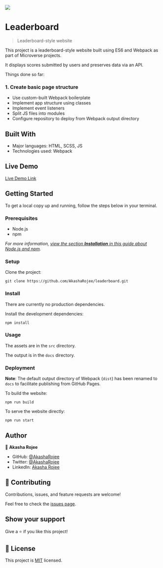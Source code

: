 ![](https://img.shields.io/badge/Microverse-blueviolet)

# Leaderboard

> Leaderboard-style website

<!-- ![screenshot](screenshot-mobile.png) -->

This project is a leaderboard-style website built using ES6 and Webpack as part of Microverse projects.

It displays scores submitted by users and preserves data via an API.

Things done so far:

### 1. Create basic page structure

- Use custom-built Webpack boilerplate
- Implement app structure using classes
- Implement event listeners
- Split JS files into modules
- Configure repository to deploy from Webpack output directory

## Built With

- Major languages: HTML, SCSS, JS
- Technologies used: Webpack

## Live Demo

[Live Demo Link](https://AkashaRojee.github.io/leaderboard)

## Getting Started

To get a local copy up and running, follow the steps below in your terminal.

### Prerequisites

- Node.js
- npm

_For more information, <a href="https://www.akasharojee.codes/2021/06/20/intro-to-nodejs-and-npm.html" target="_blank">view the section **Installation** in this guide about Node.js and npm</a>._

### Setup

Clone the project:

```
git clone https://github.com/AkashaRojee/leaderboard.git
```

### Install

There are currently no production dependencies.

Install the development dependencies:

```
npm install
```

### Usage

The assets are in the `src` directory.

The output is in the `docs` directory.

### Deployment

**Note**: The default output directory of Webpack (`dist`) has been renamed to `docs` to facilitate publishing from GitHub Pages.

To build the website:

```
npm run build
```

To serve the website directly:

```
npm run start
```

## Author

👤 **Akasha Rojee**

- GitHub: [@AkashaRojee](https://github.com/AkashaRojee)
- Twitter: [@AkashaRojee](https://twitter.com/AkashaRojee)
- LinkedIn: [Akasha Rojee](https://linkedin.com/in/AkashaRojee)

## 🤝 Contributing

Contributions, issues, and feature requests are welcome!

Feel free to check the [issues page](../../issues/).

## Show your support

Give a ⭐️ if you like this project!

## 📝 License

This project is [MIT](./MIT.md) licensed.